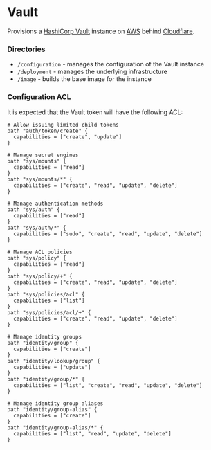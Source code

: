 # Vault

Provisions a [HashiCorp Vault](https://www.vaultproject.io) instance on [AWS](https://aws.amazon.com) behind [Cloudflare](https://www.cloudflare.com).

### Directories

- `/configuration` - manages the configuration of the Vault instance
- `/deployment` - manages the underlying infrastructure
- `/image` - builds the base image for the instance

### Configuration ACL

It is expected that the Vault token will have the following ACL:

```hcl
# Allow issuing limited child tokens
path "auth/token/create" {
  capabilities = ["create", "update"]
}

# Manage secret engines
path "sys/mounts" {
  capabilities = ["read"]
}
path "sys/mounts/*" {
  capabilities = ["create", "read", "update", "delete"]
}

# Manage authentication methods
path "sys/auth" {
  capabilities = ["read"]
}
path "sys/auth/*" {
  capabilities = ["sudo", "create", "read", "update", "delete"]
}

# Manage ACL policies
path "sys/policy" {
  capabilities = ["read"]
}
path "sys/policy/+" {
  capabilities = ["create", "read", "update", "delete"]
}
path "sys/policies/acl" {
  capabilities = ["list"]
}
path "sys/policies/acl/+" {
  capabilities = ["create", "read", "update", "delete"]
}

# Manage identity groups
path "identity/group" {
  capabilities = ["create"]
}
path "identity/lookup/group" {
  capabilities = ["update"]
}
path "identity/group/*" {
  capabilities = ["list", "create", "read", "update", "delete"]
}

# Manage identity group aliases
path "identity/group-alias" {
  capabilities = ["create"]
}
path "identity/group-alias/*" {
  capabilities = ["list", "read", "update", "delete"]
}
```
